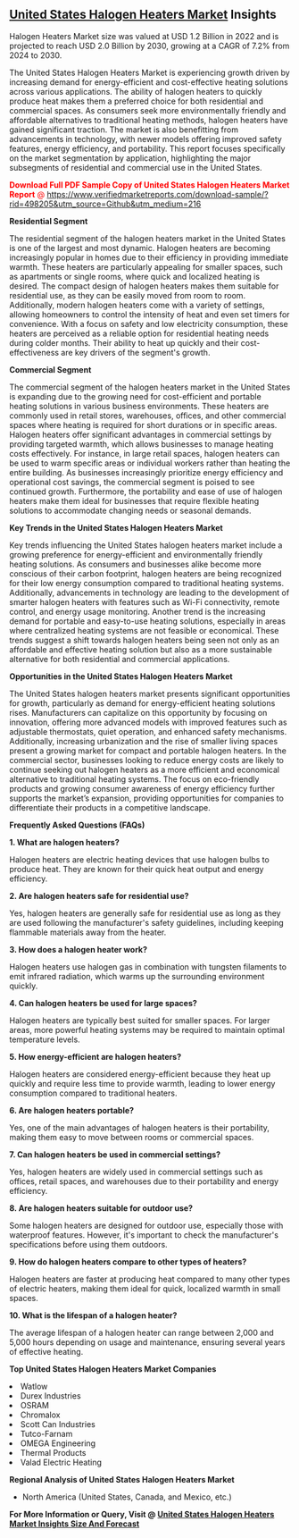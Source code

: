 <h2><a href="https://www.verifiedmarketreports.com/download-sample/?rid=498205&amp;utm_source=Github&amp;utm_medium=216" target="_blank">United States Halogen Heaters Market</a> Insights</h2><p>Halogen Heaters Market size was valued at USD 1.2 Billion in 2022 and is projected to reach USD 2.0 Billion by 2030, growing at a CAGR of 7.2% from 2024 to 2030.</p><p><p>The United States Halogen Heaters Market is experiencing growth driven by increasing demand for energy-efficient and cost-effective heating solutions across various applications. The ability of halogen heaters to quickly produce heat makes them a preferred choice for both residential and commercial spaces. As consumers seek more environmentally friendly and affordable alternatives to traditional heating methods, halogen heaters have gained significant traction. The market is also benefitting from advancements in technology, with newer models offering improved safety features, energy efficiency, and portability. This report focuses specifically on the market segmentation by application, highlighting the major subsegments of residential and commercial use in the United States.</p><p><p><span class=""><span style="color: #ff0000;"><strong>Download Full PDF Sample Copy of United States Halogen Heaters Market Report</strong> @ </span><a href="https://www.verifiedmarketreports.com/download-sample/?rid=498205&amp;utm_source=Github&amp;utm_medium=216" target="_blank">https://www.verifiedmarketreports.com/download-sample/?rid=498205&amp;utm_source=Github&amp;utm_medium=216</a></span></p></p><p><strong>Residential Segment</strong></p><p>The residential segment of the halogen heaters market in the United States is one of the largest and most dynamic. Halogen heaters are becoming increasingly popular in homes due to their efficiency in providing immediate warmth. These heaters are particularly appealing for smaller spaces, such as apartments or single rooms, where quick and localized heating is desired. The compact design of halogen heaters makes them suitable for residential use, as they can be easily moved from room to room. Additionally, modern halogen heaters come with a variety of settings, allowing homeowners to control the intensity of heat and even set timers for convenience. With a focus on safety and low electricity consumption, these heaters are perceived as a reliable option for residential heating needs during colder months. Their ability to heat up quickly and their cost-effectiveness are key drivers of the segment's growth.</p><p><strong>Commercial Segment</strong></p><p>The commercial segment of the halogen heaters market in the United States is expanding due to the growing need for cost-efficient and portable heating solutions in various business environments. These heaters are commonly used in retail stores, warehouses, offices, and other commercial spaces where heating is required for short durations or in specific areas. Halogen heaters offer significant advantages in commercial settings by providing targeted warmth, which allows businesses to manage heating costs effectively. For instance, in large retail spaces, halogen heaters can be used to warm specific areas or individual workers rather than heating the entire building. As businesses increasingly prioritize energy efficiency and operational cost savings, the commercial segment is poised to see continued growth. Furthermore, the portability and ease of use of halogen heaters make them ideal for businesses that require flexible heating solutions to accommodate changing needs or seasonal demands.</p><p><strong>Key Trends in the United States Halogen Heaters Market</strong></p><p>Key trends influencing the United States halogen heaters market include a growing preference for energy-efficient and environmentally friendly heating solutions. As consumers and businesses alike become more conscious of their carbon footprint, halogen heaters are being recognized for their low energy consumption compared to traditional heating systems. Additionally, advancements in technology are leading to the development of smarter halogen heaters with features such as Wi-Fi connectivity, remote control, and energy usage monitoring. Another trend is the increasing demand for portable and easy-to-use heating solutions, especially in areas where centralized heating systems are not feasible or economical. These trends suggest a shift towards halogen heaters being seen not only as an affordable and effective heating solution but also as a more sustainable alternative for both residential and commercial applications.</p><p><strong>Opportunities in the United States Halogen Heaters Market</strong></p><p>The United States halogen heaters market presents significant opportunities for growth, particularly as demand for energy-efficient heating solutions rises. Manufacturers can capitalize on this opportunity by focusing on innovation, offering more advanced models with improved features such as adjustable thermostats, quiet operation, and enhanced safety mechanisms. Additionally, increasing urbanization and the rise of smaller living spaces present a growing market for compact and portable halogen heaters. In the commercial sector, businesses looking to reduce energy costs are likely to continue seeking out halogen heaters as a more efficient and economical alternative to traditional heating systems. The focus on eco-friendly products and growing consumer awareness of energy efficiency further supports the market’s expansion, providing opportunities for companies to differentiate their products in a competitive landscape.</p><p><strong>Frequently Asked Questions (FAQs)</strong></p><p><strong>1. What are halogen heaters?</strong></p><p>Halogen heaters are electric heating devices that use halogen bulbs to produce heat. They are known for their quick heat output and energy efficiency.</p><p><strong>2. Are halogen heaters safe for residential use?</strong></p><p>Yes, halogen heaters are generally safe for residential use as long as they are used following the manufacturer's safety guidelines, including keeping flammable materials away from the heater.</p><p><strong>3. How does a halogen heater work?</strong></p><p>Halogen heaters use halogen gas in combination with tungsten filaments to emit infrared radiation, which warms up the surrounding environment quickly.</p><p><strong>4. Can halogen heaters be used for large spaces?</strong></p><p>Halogen heaters are typically best suited for smaller spaces. For larger areas, more powerful heating systems may be required to maintain optimal temperature levels.</p><p><strong>5. How energy-efficient are halogen heaters?</strong></p><p>Halogen heaters are considered energy-efficient because they heat up quickly and require less time to provide warmth, leading to lower energy consumption compared to traditional heaters.</p><p><strong>6. Are halogen heaters portable?</strong></p><p>Yes, one of the main advantages of halogen heaters is their portability, making them easy to move between rooms or commercial spaces.</p><p><strong>7. Can halogen heaters be used in commercial settings?</strong></p><p>Yes, halogen heaters are widely used in commercial settings such as offices, retail spaces, and warehouses due to their portability and energy efficiency.</p><p><strong>8. Are halogen heaters suitable for outdoor use?</strong></p><p>Some halogen heaters are designed for outdoor use, especially those with waterproof features. However, it's important to check the manufacturer's specifications before using them outdoors.</p><p><strong>9. How do halogen heaters compare to other types of heaters?</strong></p><p>Halogen heaters are faster at producing heat compared to many other types of electric heaters, making them ideal for quick, localized warmth in small spaces.</p><p><strong>10. What is the lifespan of a halogen heater?</strong></p><p>The average lifespan of a halogen heater can range between 2,000 and 5,000 hours depending on usage and maintenance, ensuring several years of effective heating.</p></p><p><strong>Top United States Halogen Heaters Market Companies</strong></p><div data-test-id=""><p><li>Watlow</li><li> Durex Industries</li><li> OSRAM</li><li> Chromalox</li><li> Scott Can Industries</li><li> Tutco-Farnam</li><li> OMEGA Engineering</li><li> Thermal Products</li><li> Valad Electric Heating</li></p><div><strong>Regional Analysis of&nbsp;United States Halogen Heaters Market</strong></div><ul><li dir="ltr"><p dir="ltr">North America&nbsp;(United States, Canada, and Mexico, etc.)</p></li></ul><p><strong>For More Information or Query, Visit @&nbsp;</strong><strong><a href="https://www.verifiedmarketreports.com/product/halogen-heaters-market-szie-and-forecast/?utm_source=Github&amp;utm_medium=216" target="_blank">United States Halogen Heaters Market Insights Size And Forecast</a></strong></p></div>
